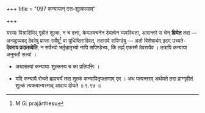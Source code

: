 +++
title = "097 कन्यायान् दत्त-शुल्कायाम्"

+++


यस्याः पित्रादिभिर् गृहीतं शुल्क, न च दत्ता, केवलवचनेन देयत्वेन व्यवस्थिता, अत्रान्तरे स चेन् **म्रियेत** तदा — अन्यद्द्रव्यवद् देवरेषु प्राप्ता सर्वेषु[^२५४] वा युधिष्ठिरादिवत्, तदभावे सपिण्डेषु — अतो विशेषार्थम् इदम् उच्यते- **देवराय प्रदातव्येति**, न सर्वेभ्यो भर्तृभ्रातृभ्यो नापि सपिण्डेभ्यः, किं तर्ह्य् एकस्मै देवरायैव । तत्रापि कन्याया अनुमतौ सत्यां । 


[^२५४]:
     M G: prajārtheṣu

- अथासत्यां कन्यायाः शुल्कस्य च का प्रतिपत्तिः । 

- यदि कन्यायै रोचते ब्रह्मचर्यं तदा शुल्कं कन्यापितृपक्षाणाम् एव । अथ पत्यन्तरम् अर्थयते तदा प्राग्गृहीतं शुल्कं त्यक्त्वान्यस्माद् आदाय दीयते ॥ ९.९७ ॥